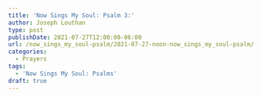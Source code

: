 ```yaml
---
title: 'Now Sings My Soul: Psalm 3:'
author: Joseph Louthan
type: post
publishDate: 2021-07-27T12:00:00-06:00
url: /now_sings_my_soul-psalm/2021-07-27-noon-now_sings_my_soul-psalm/
categories:
  - Prayers
tags:
  - 'Now Sings My Soul: Psalms'
draft: true
---
```

<pre>
<div style="font-variant: small-caps;">

</div>

</pre>
